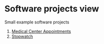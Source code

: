 # Software projects view

Small example software projects

1. [Medical Center Appointments](https://github.com/sebgone/SoftwareProjects/tree/main/Medical%20Center%20Appointments)
2. [Stopwatch](https://github.com/sebgone/SoftwareProjects/tree/main/Stopwatch)
